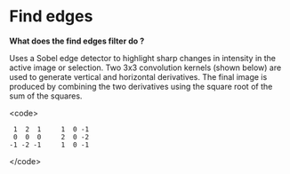 # Find edges

**What does the find edges filter do ?**

Uses a Sobel edge detector to highlight sharp changes in intensity in
the active image or selection. Two 3x3 convolution kernels (shown below)
are used to generate vertical and horizontal derivatives. The final
image is produced by combining the two derivatives using the square root
of the sum of the squares.

\<code\>

     1  2  1     1  0 -1
     0  0  0     2  0 -2
    -1 -2 -1     1  0 -1

\</code\>
